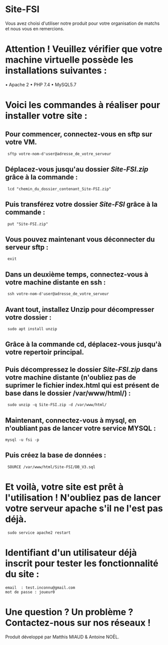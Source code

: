 # Site-FSI

Vous avez choisi d'utiliser notre produit pour votre organisation de matchs et nous vous en remercions.

# **Attention ! Veuillez vérifier que votre machine virtuelle possède les installations suivantes :**
• Apache 2
• PHP 7.4
• MySQL5.7 


# Voici les commandes à réaliser pour installer votre site : 

## Pour commencer, connectez-vous en sftp sur votre VM.

` sftp votre-nom-d'user@adresse_de_votre_serveur`


## Déplacez-vous jusqu'au dossier *Site-FSI.zip* grâce à la commande :
 
` lcd "chemin_du_dossier_contenant_Site-FSI.zip"`


## Puis transférez votre dossier *Site-FSI* grâce à la commande :
 
` put "Site-FSI.zip"`


## Vous pouvez maintenant vous déconnecter du serveur sftp : 

` exit`


## Dans un deuxième temps, connectez-vous à votre machine distante en ssh :

` ssh votre-nom-d'user@adresse_de_votre_serveur`


## Avant tout, installez Unzip pour décompresser votre dossier :

` sudo apt install unzip`

## Grâce à la commande cd, déplacez-vous jusqu'à votre repertoir principal.

## Puis décompressez le dossier *Site-FSI.zip* dans votre machine distante (n'oubliez pas de suprimer le fichier index.html qui est présent de base dans le dossier /var/www/html/) : 

` sudo unzip -q Site-FSI.zip -d /var/www/html/`

## Maintenant, connectez-vous à mysql, en n'oubliant pas de lancer votre service MYSQL  :

`mysql -u fsi -p`


## Puis créez la base de données :

` SOURCE /var/www/html/Site-FSI/DB_V3.sql`



# Et voilà, votre site est prêt à l'utilisation ! N'oubliez pas de lancer votre serveur apache s'il ne l'est pas déjà.

` sudo service apache2 restart`

# Identifiant d'un utilisateur déjà inscrit pour tester les fonctionnalité du site :
    
    email  : test.inconnu@gmail.com   
    mot de passe : joueur0



# Une question ? Un problème ? Contactez-nous sur nos réseaux !



Produit développé par Matthis MIAUD & Antoine NOËL.

